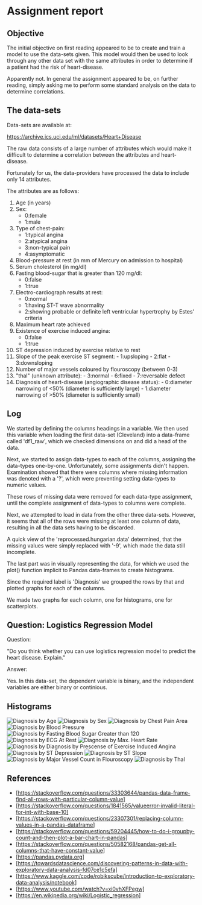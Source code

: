 # Assignment report

## Objective

The initial objective on first reading appeared to be to create and train a
model to use the data-sets given. This model would then be used to look
through any other data set with the same attributes in order to determine
if a patient had the risk of heart-disease.

Apparently not. In general the assignment appeared to be, on further
reading, simply asking me to perform some standard analysis on the data to
determine correlations.

## The data-sets
Data-sets are available at: 

https://archive.ics.uci.edu/ml/datasets/Heart+Disease

The raw data consists of a large number of attributes which would make it 
difficult to determine a correlation between the attributes and heart-disease.

Fortunately for us, the data-providers have processed the data to include only
14 attributes.

The attributes are as follows:

  1. Age (in years)
  2. Sex:
     - 0:female
     - 1:male
  3. Type of chest-pain:
     - 1:typical angina
     - 2:atypical angina
     - 3:non-typical pain
     - 4:asymptomatic
  4. Blood-pressure at rest (in mm of Mercury on admission to hospital)
  5. Serum cholesterol (in mg/dl)
  6. Fasting blood-sugar that is greater than 120 mg/dl:
     - 0:false
     - 1:true
  7. Electro-cardiograph results at rest:
     - 0:normal
     - 1:having ST-T wave abnormality
     - 2:showing probable or definite left ventricular hypertrophy by Estes' criteria
  8. Maximum heart rate achieved
  9. Existence of exercise induced angina:
     - 0:false
     - 1:true
  10. ST depression induced by exercise relative to rest
  11. Slope of the peak exercise ST segment:
     - 1:upsloping
     - 2:flat
     - 3:downsloping
  12. Number of major vessels coloured by flouroscopy (between 0-3)
  13. "thal" (unknown attribute):
     - 3:normal
     - 6:fixed
     - 7:reversable defect
  14. Diagnosis of heart-disease (angiographic disease status):
     - 0:diameter narrowing of <50% (diameter is sufficiently large)
     - 1:diameter narrowing of >50% (diameter is sufficiently small)

## Log

We started by defining the columns headings in a variable. We then used this
variable when loading the first data-set (Cleveland) into a data-frame called
'df1_raw', which we checked dimensions on and did a head of the data.

Next, we started to assign data-types to each of the columns, assigning the
data-types one-by-one. Unfortunately, some assignments didn't happen. 
Examination showed that there were columns where missing information was 
denoted with a '?', which were preventing setting data-types to numeric values.

These rows of missing data were removed for each data-type assignment, until
the complete assignment of data-types to columns were complete.

Next, we attempted to load in data from the other three data-sets. However,
it seems that all of the rows were missing at least one column of data,
resulting in all the data sets having to be discarded.

A quick view of the 'reprocessed.hungarian.data' determined, that the missing
values were simply replaced with '-9', which made the data still incomplete.

The last part was in visually representing the data, for which we used the
plot() function implicit to Pandas data-frames to create histograms.

Since the required label is 'Diagnosis' we grouped the rows by that and plotted
graphs for each of the columns.

We made two graphs for each column, one for histograms, one for scatterplots.

## Question: Logistics Regression Model

Question:

"Do you think whether you can use logistics regression model to 
predict the heart disease. Explain."

Answer: 

Yes. In this data-set, the dependent variable is binary, and the
independent variables are either binary or continious.

## Histograms

![Diagnosis by Age](graphs/01-hist-diagnosis-by-age.png "Diagnosis by Age")
![Diagnosis by Sex](graphs/02-hist-diagnosis-by-age.png "Diagnosis by Age")
![Diagnosis by Chest Pain Area](graphs/03-hist-diagnosis-by-chestpaintype.png "Diagnosis by Chest Pain Area")
![Diagnosis by Blood Pressure](graphs/04-hist-diagnosis-by-bloodpressure.png "Diagnosis by Blood Pressure")
![Diagnosis by Fasting Blood Sugar Greater than 120](graphs/05-hist-diagnosis-by-fastingbloodsugar.png "Diagnosis by Fasting Blood Sugar Greater than 120")
![Diagnosis by ECG At Rest](graphs/06-hist-diagnosis-by-ecgatrest.png 'Diagnosis by ECG At Rest')
![Diagnosis by Max. Heart Rate](graphs/07-hist-diagnosis-by-maxheartrate.png 'Diagnosis by Max. Heart Rate')
![Diagnosis by Diagnosis by Prescense of Exercise Induced Angina](graphs/08-hist-diagnosis-by-hasexerciseinducedangina.png 'Diagnosis by Prescense of Exercise Induced Angina')
![Diagnosis by ST Depression](graphs/09-hist-diagnosis-by-stdepression.png 'Diagnosis by ST Depression')
![Diagnosis by ST Slope](graphs/10-hist-diagnosis-by-stslope.png 'Diagnosis by ST Slope')
![Diagnosis by Major Vessel Count in Flouroscopy](graphs/11-hist-diagnosis-by-vesselsinflouroscopy.png 'Diagnosis by Major Vessel Count in Flouroscopy')
![Diagnosis by Thal](graphs/12-hist-diagnosis-by-thal.png 'Diagnosis by Thal')

## References

  - [https://stackoverflow.com/questions/33303644/pandas-data-frame-find-all-rows-with-particular-column-value]
  - [https://stackoverflow.com/questions/1841565/valueerror-invalid-literal-for-int-with-base-10]
  - [https://stackoverflow.com/questions/23307301/replacing-column-values-in-a-pandas-dataframe]
  - [https://stackoverflow.com/questions/59204445/how-to-do-i-groupby-count-and-then-plot-a-bar-chart-in-pandas]
  - [https://stackoverflow.com/questions/50582168/pandas-get-all-columns-that-have-constant-value]
  - [https://pandas.pydata.org]
  - [https://towardsdatascience.com/discovering-patterns-in-data-with-exploratory-data-analysis-fd07ce1c5efa]
  - [https://www.kaggle.com/code/robikscube/introduction-to-exploratory-data-analysis/notebook]
  - [https://www.youtube.com/watch?v=xi0vhXFPegw]
  - [https://en.wikipedia.org/wiki/Logistic_regression]
